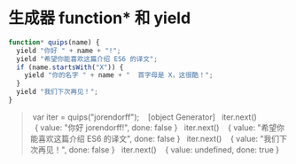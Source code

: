 # 生成器 function* 和 yield

```js
function* quips(name) { 
  yield "你好 " + name + "!"; 
  yield "希望你能喜欢这篇介绍 ES6 的译文"; 
  if (name.startsWith("X")) { 
    yield "你的名字 " + name + "  首字母是 X，这很酷！"; 
  } 
  yield "我们下次再见！"; 
}
```

> var iter = quips("jorendorff"); 
  [object Generator] 
> iter.next() 
  { value: "你好 jorendorff!", done: false } 
> iter.next() 
  { value: "希望你能喜欢这篇介绍 ES6 的译文", done: false } 
> iter.next() 
  { value: "我们下次再见！", done: false } 
> iter.next() 
  { value: undefined, done: true }

